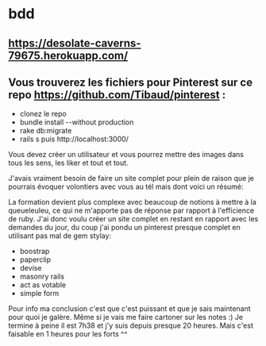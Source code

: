 # bdd

## https://desolate-caverns-79675.herokuapp.com/

## Vous trouverez les fichiers pour Pinterest sur ce repo https://github.com/Tibaud/pinterest :

+ clonez le repo
+ bundle install --without production
+ rake db:migrate
+ rails s
puis http://localhost:3000/

Vous devez créer un utilisateur et vous pourrez mettre des images dans tous les sens, les liker et tout et tout.

J'avais vraiment besoin de faire un site complet pour plein de raison que je pourrais évoquer volontiers avec vous au tél mais dont voici un résumé:

La formation devient plus complexe avec beaucoup de notions à mettre à la queueleuleu, ce qui ne m'apporte pas de réponse par rapport à l'efficience de ruby. J'ai donc voulu créer un site complet en restant en rapport avec les demandes du jour, du coup j'ai pondu un pinterest presque complet en utilisant pas mal de gem stylay:

+ boostrap
+ paperclip
+ devise
+ masonry rails
+ act as votable
+ simple form

Pour info ma conclusion c'est que c'est puissant et que je sais maintenant pour quoi je galère. Même si je vais me faire cartoner sur les notes :) Je termine à peine il est 7h38 et j'y suis depuis presque 20 heures. Mais c'est faisable en 1 heures pour les forts ^^
